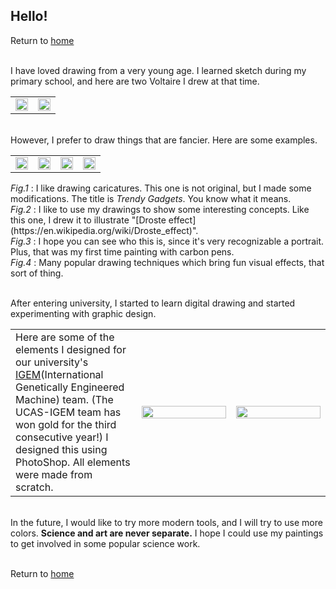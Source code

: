 ## Hello!
Return to [home](https://yinruiliu.github.io/index.html)

<br>I have loved drawing from a very young age. I learned sketch during my primary school, and here are two Voltaire I drew at that time.

<table border="0">
  <tr>
    <td width="50%">
      <a href="https://yinruiliu.github.io/Voltaire1.jpg"><img src="https://yinruiliu.github.io/Voltaire1.jpg" width="100%"></a>  
    </td>
    <td width="50%">
      <a href="https://yinruiliu.github.io/Voltaire2.jpg"><img src="https://yinruiliu.github.io/Voltaire2.jpg" width="100%"></a>  
    </td>
  </tr>
</table>

<br/>However, I prefer to draw things that are fancier. Here are some examples. 

<table border="0">
  <tr>
    <td width="25%">
      <a href="https://yinruiliu.github.io/trendy_gadgets.jpg"><img src="https://yinruiliu.github.io/trendy_gadgets.jpg" width="100%"></a> 
    </td>
    <td width="25%">
      <a href="https://yinruiliu.github.io/Droste.jpg"><img src="https://yinruiliu.github.io/Droste.jpg" width="100%"></a> 
    </td>
    <td width="25%">
      <a href="https://yinruiliu.github.io/Descartes.jpg"><img src="https://yinruiliu.github.io/Descartes.jpg" width="100%"></a>
    </td>
    <td width="25%">
      <a href="https://yinruiliu.github.io/Zebra.jpg"><img src="https://yinruiliu.github.io/Zebra.jpg" width="100%"></a> 
    </td>
  </tr>
</table>
<i>Fig.1</i> : I like drawing caricatures. This one is not original, but I made some modifications. The title is <i>Trendy Gadgets</i>. You know what it means.<br/>
<i>Fig.2</i> : I like to use my drawings to show some interesting concepts. Like this one, I drew it to illustrate "[Droste effect](https://en.wikipedia.org/wiki/Droste_effect)".<br/>
<i>Fig.3</i> : I hope you can see who this is, since it's very recognizable a portrait. Plus, that was my first time painting with carbon pens.<br/>
<i>Fig.4</i> : Many popular drawing techniques which bring fun visual effects, that sort of thing.

<br/>After entering university, I started to learn digital drawing and started experimenting with graphic design.

<table border="0">
  <tr>
    <td width="40%">
      Here are some of the elements I designed for our university's <a href="https://en.wikipedia.org/wiki/International_Genetically_Engineered_Machine">IGEM</a>(International Genetically Engineered Machine) team. (The UCAS-IGEM team has won gold for the third consecutive year!) I designed this using PhotoShop. All elements were made from scratch.
    </td>
    <td width="30%">
      <a href="https://yinruiliu.github.io/igem.png"><img src="https://yinruiliu.github.io/igem.png" width="100%"></a>  
    </td>
    <td width="30%">
      <a href="https://yinruiliu.github.io/igem2.png"><img src="https://yinruiliu.github.io/igem2.png" width="100%"></a>  
    </td>
  </tr>
</table>

<br/>In the future, I would like to try more modern tools, and I will try to use more colors. <b>Science and art are never separate.</b> I hope I could use my paintings to get involved in some popular science work.

<br/>Return to [home](https://yinruiliu.github.io/index.html)
